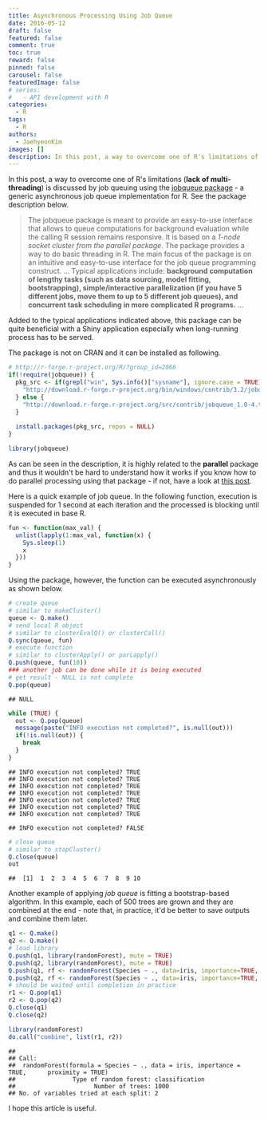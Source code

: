```yaml
---
title: Asynchronous Processing Using Job Queue
date: 2016-05-12
draft: false
featured: false
comment: true
toc: true
reward: false
pinned: false
carousel: false
featuredImage: false
# series:
#   - API development with R
categories:
  - R
tags: 
  - R
authors:
  - JaehyeonKim
images: []
description: In this post, a way to overcome one of R's limitations of lack of multi-threading is discussed by job queuing using the jobqueue package
---
```


In this post, a way to overcome one of R's limitations (**lack of multi-threading**) is discussed by job queuing using the [jobqueue package](http://jobqueue.r-forge.r-project.org/) - a generic asynchronous job queue implementation for R. See the package description below.

> The jobqueue package is meant to provide an easy-to-use interface that allows to queue computations for background evaluation while the calling R session remains responsive. It is based on a *1-node socket cluster from the parallel package*. The package provides a way to do basic threading in R. The main focus of the package is on an intuitive and easy-to-use interface for the job queue programming construct. ... Typical applications include: **background computation of lengthy tasks (such as data sourcing, model fitting, bootstrapping), simple/interactive parallelization (if you have 5 different jobs, move them to up to 5 different job queues), and concurrent task scheduling in more complicated R programs.** ...

Added to the typical applications indicated above, this package can be quite beneficial with a Shiny application especially when long-running process has to be served.

The package is not on CRAN and it can be installed as following.


```r
# http://r-forge.r-project.org/R/?group_id=2066
if(!require(jobqueue)) {
  pkg_src <- if(grepl("win", Sys.info()["sysname"], ignore.case = TRUE)) {
    "http://download.r-forge.r-project.org/bin/windows/contrib/3.2/jobqueue_1.0-4.zip"
  } else {
    "http://download.r-forge.r-project.org/src/contrib/jobqueue_1.0-4.tar.gz"
  }
  
  install.packages(pkg_src, repos = NULL)
}

library(jobqueue)
```

As can be seen in the description, it is highly related to the **parallel** package and thus it wouldn't be hard to understand how it works if you know how to do parallel processing using that package - if not, have a look at [this post](http://jaehyeon-kim.github.io/2015/03/Parallel-Processing-on-Single-Machine-Part-I.html). 

Here is a quick example of job queue. In the following function, execution is suspended for 1 second at each iteration and the processed is blocking until it is executed in base R.


```r
fun <- function(max_val) {
  unlist(lapply(1:max_val, function(x) {
    Sys.sleep(1)
    x
  }))
}
```

Using the package, however, the function can be executed asynchronously as shown below.


```r
# create queue
# similar to makeCluster()
queue <- Q.make()
# send local R object
# similar to clusterEvalQ() or clusterCall()
Q.sync(queue, fun)
# execute function
# similar to clusterApply() or parLapply()
Q.push(queue, fun(10))
### another job can be done while it is being executed
# get result - NULL is not complete
Q.pop(queue)
```


```
## NULL
```


```r
while (TRUE) {
  out <- Q.pop(queue)
  message(paste("INFO execution not completed?", is.null(out)))
  if(!is.null(out)) {
    break
  }
}
```



```
## INFO execution not completed? TRUE
## INFO execution not completed? TRUE
## INFO execution not completed? TRUE
## INFO execution not completed? TRUE
## INFO execution not completed? TRUE
## INFO execution not completed? TRUE
## INFO execution not completed? TRUE
```



```
## INFO execution not completed? FALSE
```



```r
# close queue
# similar to stopCluster()
Q.close(queue)
out
```



```
##  [1]  1  2  3  4  5  6  7  8  9 10
```

Another example of applying *job queue* is fitting a bootstrap-based algorithm. In this example, each of 500 trees are grown and they are combined at the end - note that, in practice, it'd be better to save outputs and combine them later.


```r
q1 <- Q.make()
q2 <- Q.make()
# load library
Q.push(q1, library(randomForest), mute = TRUE)
Q.push(q2, library(randomForest), mute = TRUE)
Q.push(q1, rf <- randomForest(Species ~ ., data=iris, importance=TRUE, proximity=TRUE))
Q.push(q2, rf <- randomForest(Species ~ ., data=iris, importance=TRUE, proximity=TRUE))
# should be waited until completion in practice
r1 <- Q.pop(q1)
r2 <- Q.pop(q2)
Q.close(q1)
Q.close(q2)

library(randomForest)
do.call("combine", list(r1, r2))
```

```
## 
## Call:
##  randomForest(formula = Species ~ ., data = iris, importance = TRUE,      proximity = TRUE) 
##                Type of random forest: classification
##                      Number of trees: 1000
## No. of variables tried at each split: 2
```

I hope this article is useful.
